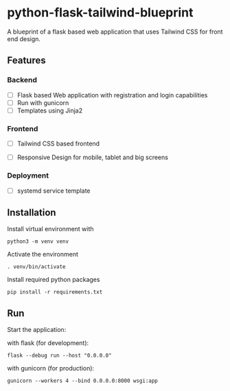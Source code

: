 # python-flask-tailwind-blueprint
A blueprint of a flask based web application that uses Tailwind CSS for front end design.

## Features

### Backend

- [ ] Flask based Web application with registration and login capabilities
- [ ] Run with gunicorn
- [ ] Templates using Jinja2

### Frontend
- [ ] Tailwind CSS based frontend
- [ ] Responsive Design for mobile, tablet and big screens


### Deployment
- [ ] systemd service template



## Installation

Install virtual environment with

`python3 -m venv venv`

Activate the environment

`. venv/bin/activate`

Install required python packages

`pip install -r requirements.txt`

## Run

Start the application:

with flask (for development):

`flask --debug run --host "0.0.0.0"`

with gunicorn (for production):

`gunicorn --workers 4 --bind 0.0.0.0:8000 wsgi:app`
